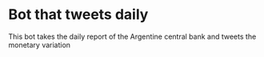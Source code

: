 # Bot that tweets daily

This bot takes the daily report of the Argentine central bank and tweets the monetary variation

